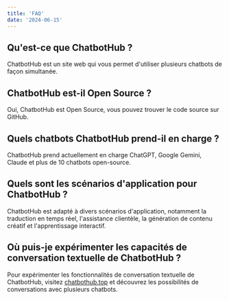 ```yaml
---
title: 'FAQ'
date: '2024-06-15'
---
```


## Qu'est-ce que ChatbotHub ?
ChatbotHub est un site web qui vous permet d'utiliser plusieurs chatbots de façon simultanée.

## ChatbotHub est-il Open Source ?
Oui, ChatbotHub est Open Source, vous pouvez trouver le code source sur GitHub.

## Quels chatbots ChatbotHub prend-il en charge ?
ChatbotHub prend actuellement en charge ChatGPT, Google Gemini, Claude et plus de 10 chatbots open-source.

## Quels sont les scénarios d'application pour ChatbotHub ?
ChatbotHub est adapté à divers scénarios d'application, notamment la traduction en temps réel, l'assistance clientèle, la génération de contenu créatif et l'apprentissage interactif.

## Où puis-je expérimenter les capacités de conversation textuelle de ChatbotHub ?
Pour expérimenter les fonctionnalités de conversation textuelle de ChatbotHub, visitez [chatbothub.top](https://chatbothub.top/fr) et découvrez les possibilités de conversations avec plusieurs chatbots.